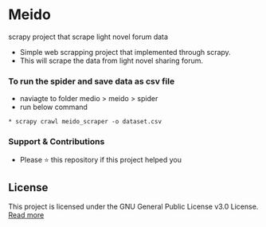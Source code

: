 # Meido

scrapy project that scrape light novel forum data

* Simple web scrapping project that implemented through scrapy.
* This will scrape the data from light novel sharing forum.

### To run the spider and save data as csv file

* naviagte to folder medio > meido > spider
* run below command
```
* scrapy crawl meido_scraper -o dataset.csv
```

### Support & Contributions

* Please ⭐️ this repository if this project helped you

## License

This project is licensed under the GNU General Public License v3.0 License.  [Read more](https://github.com/manushadilan/meido/blob/master/LICENSE)
